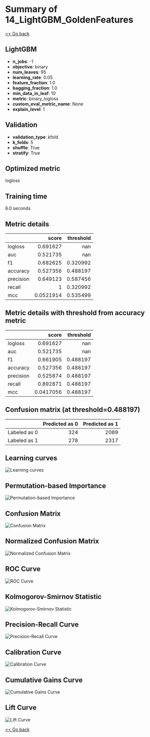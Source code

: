 # Summary of 14_LightGBM_GoldenFeatures

[<< Go back](../README.md)


## LightGBM
- **n_jobs**: -1
- **objective**: binary
- **num_leaves**: 95
- **learning_rate**: 0.05
- **feature_fraction**: 1.0
- **bagging_fraction**: 1.0
- **min_data_in_leaf**: 10
- **metric**: binary_logloss
- **custom_eval_metric_name**: None
- **explain_level**: 1

## Validation
 - **validation_type**: kfold
 - **k_folds**: 5
 - **shuffle**: True
 - **stratify**: True

## Optimized metric
logloss

## Training time

6.0 seconds

## Metric details
|           |     score |   threshold |
|:----------|----------:|------------:|
| logloss   | 0.691627  |  nan        |
| auc       | 0.521735  |  nan        |
| f1        | 0.682625  |    0.320992 |
| accuracy  | 0.527356  |    0.488197 |
| precision | 0.649123  |    0.587456 |
| recall    | 1         |    0.320992 |
| mcc       | 0.0521914 |    0.535499 |


## Metric details with threshold from accuracy metric
|           |     score |   threshold |
|:----------|----------:|------------:|
| logloss   | 0.691627  |  nan        |
| auc       | 0.521735  |  nan        |
| f1        | 0.661905  |    0.488197 |
| accuracy  | 0.527356  |    0.488197 |
| precision | 0.525874  |    0.488197 |
| recall    | 0.892871  |    0.488197 |
| mcc       | 0.0417056 |    0.488197 |


## Confusion matrix (at threshold=0.488197)
|              |   Predicted as 0 |   Predicted as 1 |
|:-------------|-----------------:|-----------------:|
| Labeled as 0 |              324 |             2089 |
| Labeled as 1 |              278 |             2317 |

## Learning curves
![Learning curves](learning_curves.png)

## Permutation-based Importance
![Permutation-based Importance](permutation_importance.png)
## Confusion Matrix

![Confusion Matrix](confusion_matrix.png)


## Normalized Confusion Matrix

![Normalized Confusion Matrix](confusion_matrix_normalized.png)


## ROC Curve

![ROC Curve](roc_curve.png)


## Kolmogorov-Smirnov Statistic

![Kolmogorov-Smirnov Statistic](ks_statistic.png)


## Precision-Recall Curve

![Precision-Recall Curve](precision_recall_curve.png)


## Calibration Curve

![Calibration Curve](calibration_curve_curve.png)


## Cumulative Gains Curve

![Cumulative Gains Curve](cumulative_gains_curve.png)


## Lift Curve

![Lift Curve](lift_curve.png)



[<< Go back](../README.md)

